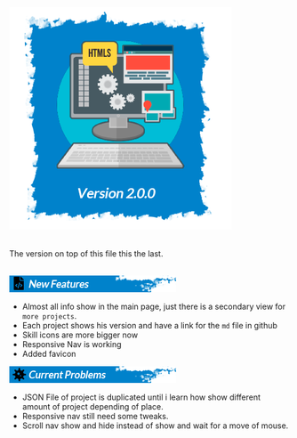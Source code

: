 
<img style="align:center" src="./app/assets/versionBanners/versions/version200.png">
<br>
<br>

The version on top of this file this the last.


<br>
<img src="./app/assets/versionBanners/newFeature.png"></img>

- Almost all info show in the main page, just there is a secondary view for `more projects`.
- Each project shows his version and have a link for the `md` file in github
- Skill icons are more bigger now
- Responsive Nav is working
- Added favicon

<img src="./app/assets/versionBanners/CurrentProblems.png"></img>

- JSON File of project is duplicated until i learn how show different amount of project depending of place.
- Responsive nav still need some tweaks.
- Scroll nav show and hide instead of show and wait for a move of mouse.